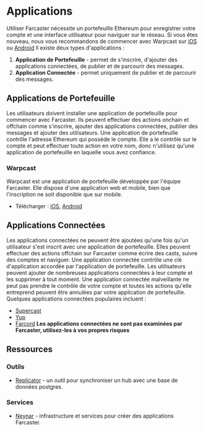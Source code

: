 # Applications
Utiliser Farcaster nécessite un portefeuille Ethereum pour enregistrer votre compte et une interface utilisateur pour naviguer sur le réseau. Si vous êtes nouveau, nous vous recommandons de commencer avec Warpcast sur [iOS](https://apps.apple.com/us/app/warpcast/id1600555445) ou [Android](https://play.google.com/store/apps/details?id=com.farcaster.mobile&hl=en_US&gl=US)
Il existe deux types d'applications :
1. **Application de Portefeuille** - permet de s'inscrire, d'ajouter des applications connectées, de publier et de parcourir des messages.
2. **Application Connectée** - permet uniquement de publier et de parcourir des messages.
## Applications de Portefeuille
Les utilisateurs doivent installer une application de portefeuille pour commencer avec Farcaster. Ils peuvent effectuer des actions onchain et offchain comme s'inscrire, ajouter des applications connectées, publier des messages et ajouter des utilisateurs.
Une application de portefeuille contrôle l'adresse Ethereum qui possède le compte. Elle a le contrôle sur le compte et peut effectuer toute action en votre nom, donc n'utilisez qu'une application de portefeuille en laquelle vous avez confiance.
### Warpcast
Warpcast est une application de portefeuille développée par l'équipe Farcaster. Elle dispose d'une application web et mobile, bien que l'inscription ne soit disponible que sur mobile.
- Télécharger : [iOS](https://apps.apple.com/us/app/warpcast/id1600555445), [Android](https://play.google.com/store/apps/details?id=com.farcaster.mobile&hl=en_US&gl=US)
## Applications Connectées
Les applications connectées ne peuvent être ajoutées qu'une fois qu'un utilisateur s'est inscrit avec une application de portefeuille. Elles peuvent effectuer des actions offchain sur Farcaster comme écrire des casts, suivre des comptes et naviguer.
Une application connectée contrôle une clé d'application accordée par l'application de portefeuille. Les utilisateurs peuvent ajouter de nombreuses applications connectées à leur compte et les supprimer à tout moment. Une application connectée malveillante ne peut pas prendre le contrôle de votre compte et toutes les actions qu'elle entreprend peuvent être annulées par votre application de portefeuille.
Quelques applications connectées populaires incluent :
- [Supercast](https://supercast.xyz/)
- [Yup](https://yup.io/)
- [Farcord](https://farcord.com/)
**Les applications connectées ne sont pas examinées par Farcaster, utilisez-les à vos propres risques**
## Ressources
### Outils
- [Replicator](https://github.com/farcasterxyz/hub-monorepo/tree/main/apps/replicator) - un outil pour synchroniser un hub avec une base de données postgres.
### Services
- [Neynar](https://neynar.com/) - infrastructure et services pour créer des applications Farcaster.